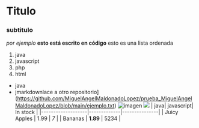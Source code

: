 # Titulo 
### subtitulo
*por ejemplo* **esto está escrito en código**
esto es una lista ordenada
1. java
2. javascript
3. php
4. html

* java 
* jmarkdownlace a otro repositorio](https://github.com/MiguelAngelMaldonadoLopez/prueba_MiguelAngelMaldonadoLopez/blob/main/ejemplo.txt)
![imagen](/prueba_MiguelAngelMaldonadoLopez/imagenes/copia.JPG "Título alternativo")
![](https://www.google.com/url?sa=i&url=https%3A%2F%2Fwww.centrostafad.com%2Fitem%2Fabdera%2F&psig=AOvVaw1lNAPJpefv6rIpMNU36Abr&ust=1665124148116000&source=images&cd=vfe&ved=0CAwQjRxqFwoTCJiigf78yvoCFQAAAAAdAAAAABAR)
| java| javascript| In stock |
|-------------------|-------------|---------------|
| Juicy Apples | 1.99 | *7* |
| Bananas | **1.89** | 5234 |


